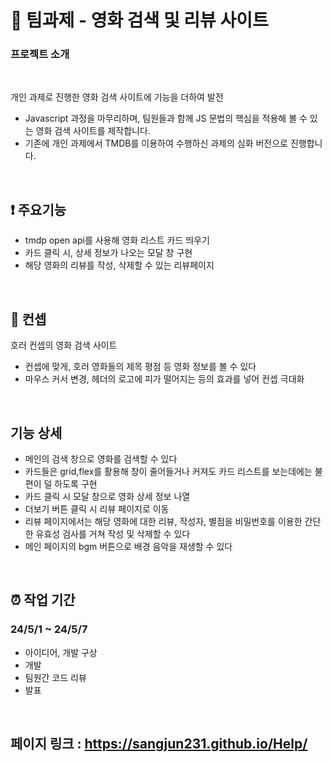 
<br><br>

# :movie_camera: 팀과제 - 영화 검색 및 리뷰 사이트

### 프로젝트 소개
<br>


개인 과제로 진행한 영화 검색 사이트에 기능을 더하여 발전
  - Javascript 과정을 마무리하며, 팀원들과 함께 JS 문법의 핵심을 적용해 볼 수 있는 영화 검색 사이트를 제작합니다.
  - 기존에 개인 과제에서 TMDB를 이용하여 수행하신 과제의 심화 버전으로 진행합니다.
<br>




## :exclamation: 주요기능

* tmdp open api를 사용해 영화 리스트 카드 띄우기
* 카드 클릭 시, 상세 정보가 나오는 모달 창 구현
* 해당 영화의 리뷰를 작성, 삭제할 수 있는 리뷰페이지

<br>

## :ghost: 컨셉
  호러 컨셉의 영화 검색 사이트


  * 컨셉에 맞게, 호러 영화들의 제목 평점 등 영화 정보를 볼 수 있다 
  * 마우스 커서 변경, 헤더의 로고에 피가 떨어지는 등의 효과를 넣어 컨셉 극대화 


<br>

## 기능 상세

* 메인의 검색 창으로 영화를 검색할 수 있다
* 카드들은 grid,flex를 활용해 창이 줄어들거나 커져도 카드 리스트를 보는데에는 불편이 덜 하도록 구현
* 카드 클릭 시 모달 창으로 영화 상세 정보 나열
* 더보기 버튼 클릭 시 리뷰 페이지로 이동
* 리뷰 페이지에서는 해당 영화에 대한 리뷰, 작성자, 별점을 비밀번호를 이용한 간단한 유효성 검사를 거쳐 작성 및 삭제할 수 있다
* 메인 페이지의 bgm 버튼으로 배경 음악을 재생할 수 있다

<br>

    
##  :alarm_clock: 작업 기간




### 24/5/1 ~ 24/5/7

  * 아이디어, 개발 구상
  * 개발
  * 팀원간 코드 리뷰
  * 발표


<br>

## 페이지 링크 : https://sangjun231.github.io/Help/

<br>










